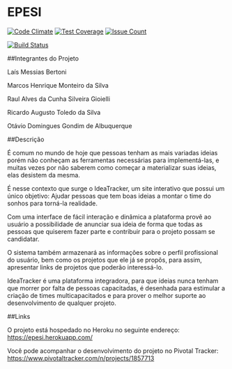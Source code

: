 # EPESI
[![Code Climate](https://codeclimate.com/github/VictorGFS/EP_ESI/badges/gpa.svg)](https://codeclimate.com/github/VictorGFS/EP_ESI)
[![Test Coverage](https://codeclimate.com/github/VictorGFS/EP_ESI/badges/coverage.svg)](https://codeclimate.com/github/VictorGFS/EP_ESI/coverage)
[![Issue Count](https://codeclimate.com/github/VictorGFS/EP_ESI/badges/issue_count.svg)](https://codeclimate.com/github/VictorGFS/EP_ESI)

[![Build Status](https://travis-ci.org/VictorGFS/EP_ESI.svg?branch=master)](https://travis-ci.org/VictorGFS/EP_ESI)

##Integrantes do Projeto

Laís Messias Bertoni

Marcos Henrique Monteiro da Silva

Raul Alves da Cunha Silveira Gioielli

Ricardo Augusto Toledo da Silva

Otávio Domingues Gondim de Albuquerque

##Descrição

É comum no mundo de hoje que pessoas tenham as mais variadas ideias porém não conheçam as ferramentas necessárias para implementá-las, e muitas vezes por não saberem como começar a materializar suas ideias, elas desistem da mesma.

É nesse contexto que surge o IdeaTracker, um site interativo que possui um único objetivo: Ajudar pessoas que tem boas ideias a montar o time do sonhos para torná-la realidade. 

Com uma interface de fácil interação e dinâmica a plataforma provê ao usuário a possibilidade de anunciar sua ideia de forma que todas as pessoas que quiserem fazer parte e contribuir para o projeto possam se candidatar. 

O sistema também armazenará as informações sobre o perfil profissional do usuário, bem como os projetos que ele já se propôs, para assim, apresentar links de projetos que poderão interessá-lo. 

IdeaTracker é uma plataforma integradora, para que ideias nunca tenham que morrer por falta de pessoas capacitadas, é desenhada para estimular a criação de times multicapacitados e para prover o melhor suporte ao desenvolvimento de qualquer projeto.

##Links

O projeto está hospedado no Heroku no seguinte endereço:
https://epesi.herokuapp.com/

Você pode acompanhar o desenvolvimento do projeto no Pivotal Tracker:
https://www.pivotaltracker.com/n/projects/1857713
